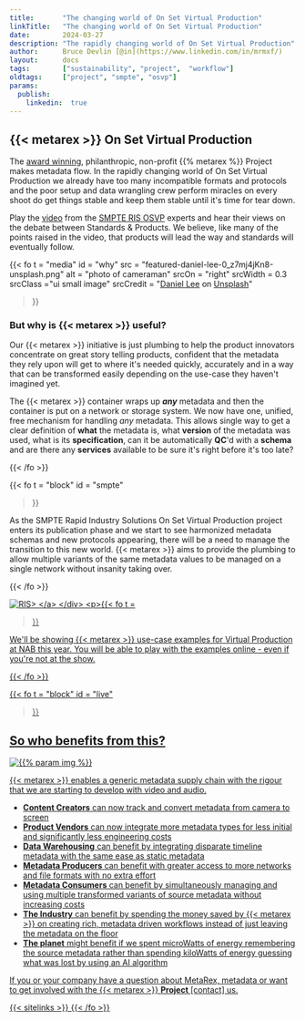 ```yaml
---
title:       "The changing world of On Set Virtual Production"
linkTitle:   "The changing world of On Set Virtual Production"
date:        2024-03-27
description: "The rapidly changing world of On Set Virtual Production"
author:      Bruce Devlin [@in](https://www.linkedin.com/in/mrmxf/)
layout:      docs
tags:        ["sustainability", "project",  "workflow"]
oldtags:     ["project", "smpte", "osvp"]
params:
  publish:
    linkedin:  true
---
```



## {{< metarex >}} On Set Virtual Production

The [award winning][0], philanthropic, non-profit {{%  metarex %}} Project makes metadata flow. 
In the rapidly changing world of On Set Virtual Production we already have too many incompatible formats and protocols and the poor setup and data wrangling crew perform miracles on every shoot do get things stable and keep them stable until it's time for tear down.

Play the [video] from the [SMPTE RIS OSVP][1] experts and hear their views on the debate between Standards & Products. We believe, like many of the points raised in the video, that products will lead the way and standards will eventually follow.

[0]: /blog/2024/03/06/2024-03-06-rnf-wins-best-accelerator/
[1]: https://www.smpte.org/rapid-industry-solutions/on-set-virtual-production
[video]:  https://www.youtube.com/embed/r9Da_f612YY?si=cWD_sERLjZHI9Wxo&amp;start=381


{{< fo t = "media"
  id    = "why"
  src   = "featured-daniel-lee-0_z7mj4jKn8-unsplash.png"
  alt = "photo of cameraman"
  srcOn = "right"
  srcWidth = 0.3
  srcClass ="ui small image"
  srcCredit = "[Daniel Lee](https://unsplash.com/crtvdan) on [Unsplash](https://unsplash.com/photos/a-man-in-a-black-shirt-holding-a-camera-0_z7mj4jKn8?utm_content=creditCopyText&utm_medium=referral&utm_source=unsplash)"
>}}

### But why is {{< metarex >}} useful?

Our {{< metarex >}} initiative is just plumbing to help the product innovators
concentrate on great story telling products, confident that the metadata they
rely upon will get to where it's needed quickly, accurately and in a way that
can be transformed easily depending on the use-case they haven't imagined yet.

The {{< metarex >}} container wraps up _**any**_  metadata and then the
container is put on a network or storage system. We now have one, unified, free
mechanism for handling _any_ metadata. This allows single way to get a clear
definition of **what** the metadata is, what **version** of the metadata was
used, what is its **specification**, can it be automatically **QC**'d with a
**schema** and are there any **services** available to be sure it's right
before it's too late?

{{< /fo >}}

{{< fo t = "block"
   id    = "smpte"
>}}

As the SMPTE Rapid Industry Solutions On Set Virtual Production project enters
its publication phase and we start to see harmonized metadata schemas and new
protocols appearing, there will be a need to manage the transition to this new
world. {{< metarex >}} aims to provide the plumbing to allow multiple variants
of the same metadata values to be managed on a single network without insanity
taking over.

{{< /fo >}}

<div class="ui container segment">
  <a href="https://www.smpte.org/rapid-industry-solutions/on-set-virtual-production" _target="blank">
    <img class="ui fluid image" src= "ris-2023-roadmap.svg" alt="RIS>
  </a>
</div>

{{< fo t = "block"
  id    = "examples"
>}}

<!-- markdownlint-disable MD026 -->

We'll be showing {{< metarex >}} use-case examples for Virtual Production at
NAB this year. You will be able to play with the examples online - even if you're not at the show.

[f]: https://github.com/metarex-media

{{< /fo >}}

{{< fo t = "block"
  id    = "live"
>}}

## So who benefits from this?

<img  class="ui centered medium image" src = "winner-of-rexy.png" alt = "{{% param img %}}">

{{< metarex >}} enables a generic metadata supply chain with the rigour that we are starting to develop with video and audio.

* **Content Creators** can now track and convert metadata from camera to screen
* **Product Vendors** can now integrate more metadata types for less initial
  and significantly less engineering costs
* **Data Warehousing** can benefit by integrating disparate timeline metadata
  with the same ease as static metadata
* **Metadata Producers** can benefit with greater access to more networks and
  file formats with no extra effort
* **Metadata Consumers** can benefit by simultaneously managing and using
  multiple transformed variants of source metadata without increasing costs
* **The Industry** can benefit by spending the money saved by {{< metarex >}}
  on creating rich, metadata driven workflows instead of just leaving the
  metadata on the floor
* **The planet** might benefit if we spent microWatts of energy remembering the source metadata rather than spending kiloWatts of energy guessing what was lost by using an AI algorithm

If you or your company have a question about MetaRex, metadata or want to get involved with the {{< metarex >}} **Project** [contact] us. 

{{< sitelinks >}}
{{< /fo >}}
